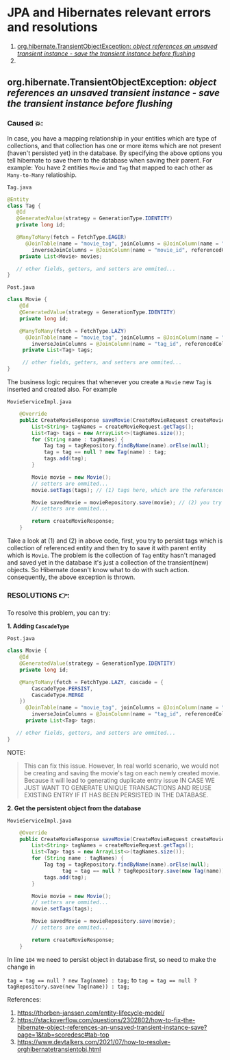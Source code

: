 # JPA and Hibernates relevant errors and resolutions

1. [org.hibernate.TransientObjectException: _object references an unsaved transient instance - save the transient instance before flushing_](#)
2. [](#)

## org.hibernate.TransientObjectException: _object references an unsaved transient instance - save the transient instance before flushing_

### Caused 💥:

In case, you have a mapping relationship in your entities which are type of collections, and that collection has one or more items which are not present (haven't persisted yet)
in the database. By specifying the above options you tell hibernate to save them to the database when saving their parent. For example:
You have 2 entities `Movie` and `Tag` that mapped to each other as `Many-to-Many` relatioship.

`Tag.java`

```java
@Entity
class Tag {
   @Id
   @GeneratedValue(strategy = GenerationType.IDENTITY)
   private long id;

   @ManyToMany(fetch = FetchType.EAGER)
      @JoinTable(name = "movie_tag", joinColumns = @JoinColumn(name = "tag_id", referencedColumnName = "id"),
        inverseJoinColumns = @JoinColumn(name = "movie_id", referencedColumnName = "id"))
    private List<Movie> movies;

   // other fields, getters, and setters are ommited...
}
```

`Post.java`

```java
class Movie {
    @Id
    @GeneratedValue(strategy = GenerationType.IDENTITY)
    private long id;

    @ManyToMany(fetch = FetchType.LAZY)
      @JoinTable(name = "movie_tag", joinColumns = @JoinColumn(name = "movie_id", referencedColumnName = "id"),
        inverseJoinColumns = @JoinColumn(name = "tag_id", referencedColumnName = "id"))
     private List<Tag> tags;

     // other fields, getters, and setters are ommited...
}
```

The business logic requires that whenever you create a `Movie` new `Tag` is inserted and created also. For example

`MovieServiceImpl.java`

```java
    @Override
    public CreateMovieResponse saveMovie(CreateMovieRequest createMovieRequest) {
        List<String> tagNames = createMovieRequest.getTags();
        List<Tag> tags = new ArrayList<>(tagNames.size());
        for (String name : tagNames) {
            Tag tag = tagRepository.findByName(name).orElse(null);
            tag = tag == null ? new Tag(name) : tag;
            tags.add(tag);
        }

        Movie movie = new Movie();
        // setters are ommited...
        movie.setTags(tags); // (1) tags here, which are the referenced entity

        Movie savedMovie = movieRepository.save(movie); // (2) you try to persit parent object with referenced object
        // setters are ommited...

        return createMovieResponse;
    }
```

Take a look at (1) and (2) in above code, first, you try to persist tags which is collection of referenced entity and then try to save it with parent entity
which is `Movie`. The problem is the collection of `Tag` entity hasn't managed and saved yet in the database it's just a collection of the transient(new) objects.
So Hibernate doesn't know what to do with such action. consequently, the above exception is thrown.

### RESOLUTIONS 👉:

To resolve this problem, you can try:

**1. Adding `CascadeType`**

`Post.java`

```java
class Movie {
    @Id
    @GeneratedValue(strategy = GenerationType.IDENTITY)
    private long id;

    @ManyToMany(fetch = FetchType.LAZY, cascade = {
        CascadeType.PERSIST,
        CascadeType.MERGE
    })
	  @JoinTable(name = "movie_tag", joinColumns = @JoinColumn(name = "movie_id", referencedColumnName = "id"),
        inverseJoinColumns = @JoinColumn(name = "tag_id", referencedColumnName = "id"))
	  private List<Tag> tags;

   // other fields, getters, and setters are ommited...
}
```

NOTE:

> This can fix this issue. However, In real world scenario, we would not be creating and saving the movie's tag on each newly created movie.
> Because it will lead to generating duplicate entry issue IN CASE WE JUST WANT TO GENERATE UNIQUE TRANSACTIONS AND REUSE EXISTING ENTRY IF IT HAS BEEN
> PERSISTED IN THE DATABASE.

**2. Get the persistent object from the database**

`MovieServiceImpl.java`

```java
    @Override
    public CreateMovieResponse saveMovie(CreateMovieRequest createMovieRequest) {
        List<String> tagNames = createMovieRequest.getTags();
        List<Tag> tags = new ArrayList<>(tagNames.size());
        for (String name : tagNames) {
            Tag tag = tagRepository.findByName(name).orElse(null);
			      tag = tag == null ? tagRepository.save(new Tag(name)) : tag;  // persit if object is null
            tags.add(tag);
        }

        Movie movie = new Movie();
        // setters are ommited...
        movie.setTags(tags);

        Movie savedMovie = movieRepository.save(movie);
        // setters are ommited...

        return createMovieResponse;
    }
```

In line `104` we need to persist object in database first, so need to make the change in

`tag = tag == null ? new Tag(name) : tag;` to `tag = tag == null ? tagRepository.save(new Tag(name)) : tag;`

References:

1. https://thorben-janssen.com/entity-lifecycle-model/
2. https://stackoverflow.com/questions/2302802/how-to-fix-the-hibernate-object-references-an-unsaved-transient-instance-save?page=1&tab=scoredesc#tab-top
3. https://www.devtalkers.com/2021/07/how-to-resolve-orghibernatetransientobj.html
